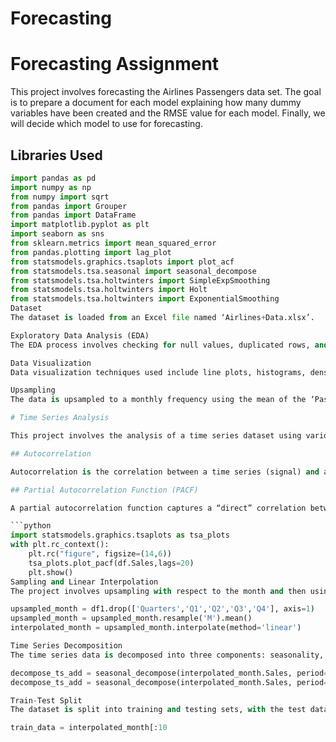  # Forecasting 
# Forecasting Assignment         
     
This project involves forecasting the Airlines Passengers data set. The goal is to prepare a document for each model explaining how many dummy variables have been created and the RMSE value for each model. Finally, we will decide which model to use for forecasting.

## Libraries Used    
     
```python
import pandas as pd  
import numpy as np 
from numpy import sqrt 
from pandas import Grouper 
from pandas import DataFrame
import matplotlib.pyplot as plt
import seaborn as sns
from sklearn.metrics import mean_squared_error
from pandas.plotting import lag_plot 
from statsmodels.graphics.tsaplots import plot_acf
from statsmodels.tsa.seasonal import seasonal_decompose
from statsmodels.tsa.holtwinters import SimpleExpSmoothing
from statsmodels.tsa.holtwinters import Holt
from statsmodels.tsa.holtwinters import ExponentialSmoothing
Dataset
The dataset is loaded from an Excel file named ‘Airlines+Data.xlsx’.

Exploratory Data Analysis (EDA)
The EDA process involves checking for null values, duplicated rows, and the data types of the columns. The ‘Month’ column is set as the index of the DataFrame.

Data Visualization
Data visualization techniques used include line plots, histograms, density plots, lag plots, and autocorrelation plots.

Upsampling
The data is upsampled to a monthly frequency using the mean of the ‘Passengers’ column.

# Time Series Analysis

This project involves the analysis of a time series dataset using various techniques such as autocorrelation, partial autocorrelation, sampling, linear interpolation, and time series decomposition.

## Autocorrelation

Autocorrelation is the correlation between a time series (signal) and a delayed version of itself. The Autocorrelation Function (ACF) plots the correlation coefficient against the lag, providing a visual representation of autocorrelation.

## Partial Autocorrelation Function (PACF)

A partial autocorrelation function captures a “direct” correlation between a time series and a lagged version of itself.

```python
import statsmodels.graphics.tsaplots as tsa_plots
with plt.rc_context():
    plt.rc("figure", figsize=(14,6))
    tsa_plots.plot_pacf(df.Sales,lags=20)
    plt.show()
Sampling and Linear Interpolation
The project involves upsampling with respect to the month and then using linear interpolation to fill in the missing values.

upsampled_month = df1.drop(['Quarters','Q1','Q2','Q3','Q4'], axis=1)
upsampled_month = upsampled_month.resample('M').mean()
interpolated_month = upsampled_month.interpolate(method='linear')

Time Series Decomposition
The time series data is decomposed into three components: seasonality, trend, and residuals. Both additive and multiplicative seasonal decompositions are performed.

decompose_ts_add = seasonal_decompose(interpolated_month.Sales, period=12, model='additive')
decompose_ts_add = seasonal_decompose(interpolated_month.Sales, period=12, model='multiplicative')

Train-Test Split
The dataset is split into training and testing sets, with the test data comprising the last 2 years of the time series.

train_data = interpolated_month[:10
